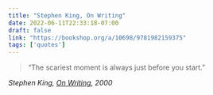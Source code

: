 ```yaml
---
title: "Stephen King, On Writing"
date: 2022-06-11T22:33:18-07:00
draft: false
link: "https://bookshop.org/a/10698/9781982159375"
tags: ['quotes']
---
```

> “The scariest moment is always just before you start.” 

_Stephen King, [On Writing](https://bookshop.org/a/10698/9781982159375), 2000_
